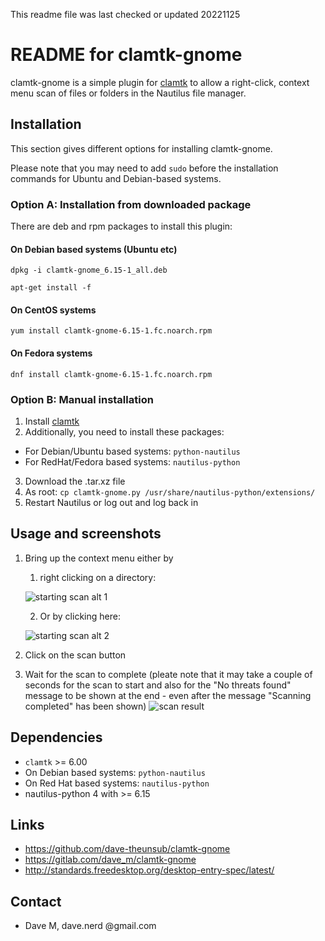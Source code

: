 This readme file was last checked or updated 20221125

# README for clamtk-gnome

clamtk-gnome is a simple plugin for
[clamtk](https://github.com/dave-theunsub/clamtk) to allow a right-click, context menu scan of files or folders in the Nautilus file manager.


## Installation

This section gives different options for installing clamtk-gnome.

Please note that you may need to add `sudo` before the installation commands for Ubuntu and Debian-based systems.

### Option A: Installation from downloaded package

There are deb and rpm packages to install this plugin:

#### On Debian based systems (Ubuntu etc)

`dpkg -i clamtk-gnome_6.15-1_all.deb`

`apt-get install -f`

#### On CentOS systems

`yum install clamtk-gnome-6.15-1.fc.noarch.rpm`

#### On Fedora systems

`dnf install clamtk-gnome-6.15-1.fc.noarch.rpm`

### Option B: Manual installation

1. Install [clamtk](https://github.com/dave-theunsub/clamtk/releases)
2. Additionally, you need to install these packages:
  * For Debian/Ubuntu based systems: `python-nautilus`
  * For RedHat/Fedora based systems: `nautilus-python`
3. Download the .tar.xz file
4. As root: `cp clamtk-gnome.py /usr/share/nautilus-python/extensions/`
5. Restart Nautilus or log out and log back in


## Usage and screenshots

1. Bring up the context menu either by
   1. right clicking on a directory:
   
   ![starting scan alt 1](_img/starting_scan_alt1.png)
   
   2. Or by clicking here:
   
   ![starting scan alt 2](_img/starting_scan_alt2.png)

2. Click on the scan button

3. Wait for the scan to complete (pleate note that it may take a couple of seconds for the scan to start and also for the "No threats found" message to be shown at the end - even after the message "Scanning completed" has been shown)
![scan result](_img/scan_result.png)


## Dependencies

* `clamtk` >= 6.00
* On Debian based systems: `python-nautilus`
* On Red Hat based systems: `nautilus-python`
* nautilus-python 4 with >= 6.15

## Links

* https://github.com/dave-theunsub/clamtk-gnome
* https://gitlab.com/dave_m/clamtk-gnome
* http://standards.freedesktop.org/desktop-entry-spec/latest/

## Contact

* Dave M, dave.nerd @gmail.com
